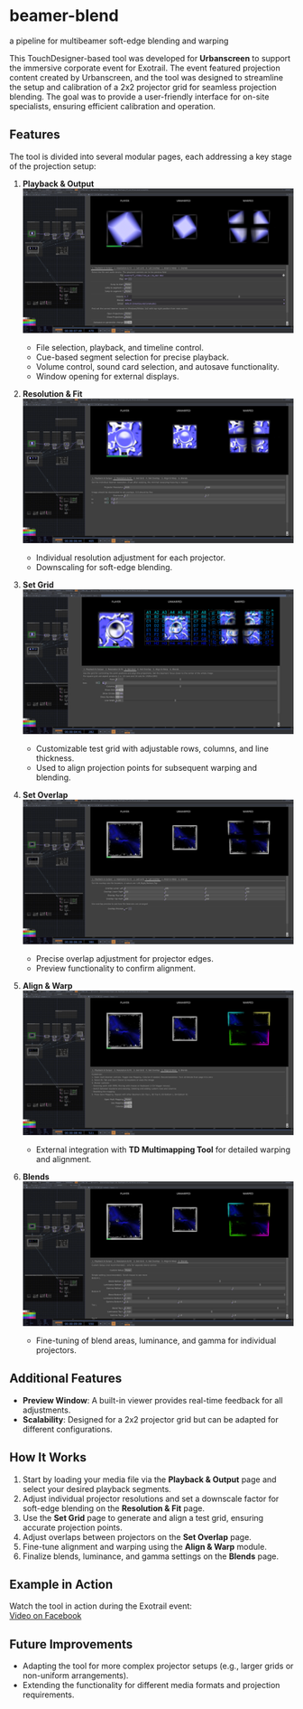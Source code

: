 # beamer-blend
 a pipeline for multibeamer soft-edge blending and warping


This TouchDesigner-based tool was developed for **Urbanscreen** to support the immersive corporate event for Exotrail. The event featured projection content created by Urbanscreen, and the tool was designed to streamline the setup and calibration of a 2x2 projector grid for seamless projection blending. The goal was to provide a user-friendly interface for on-site specialists, ensuring efficient calibration and operation.

## Features

The tool is divided into several modular pages, each addressing a key stage of the projection setup:

1. **Playback & Output** 
![page1](screenshots/page1.png)
   - File selection, playback, and timeline control.
   - Cue-based segment selection for precise playback.
   - Volume control, sound card selection, and autosave functionality.
   - Window opening for external displays.

2. **Resolution & Fit** 
![page2](screenshots/page2.png)
   - Individual resolution adjustment for each projector.
   - Downscaling for soft-edge blending.

3. **Set Grid** 
![page3](screenshots/page3.png)
   - Customizable test grid with adjustable rows, columns, and line thickness.
   - Used to align projection points for subsequent warping and blending.

4. **Set Overlap** 
![page4](screenshots/page4.png)
   - Precise overlap adjustment for projector edges.
   - Preview functionality to confirm alignment.

5. **Align & Warp** 
![page5](screenshots/page5.png)
   - External integration with **TD Multimapping Tool** for detailed warping and alignment.

6. **Blends** 
![page6](screenshots/page6.png)
   - Fine-tuning of blend areas, luminance, and gamma for individual projectors.

## Additional Features
- **Preview Window**: A built-in viewer provides real-time feedback for all adjustments.
- **Scalability**: Designed for a 2x2 projector grid but can be adapted for different configurations.

## How It Works
1. Start by loading your media file via the **Playback & Output** page and select your desired playback segments.
2. Adjust individual projector resolutions and set a downscale factor for soft-edge blending on the **Resolution & Fit** page.
3. Use the **Set Grid** page to generate and align a test grid, ensuring accurate projection points.
4. Adjust overlaps between projectors on the **Set Overlap** page.
5. Fine-tune alignment and warping using the **Align & Warp** module.
6. Finalize blends, luminance, and gamma settings on the **Blends** page.


## Example in Action
Watch the tool in action during the Exotrail event:  
[Video on Facebook](https://www.facebook.com/watch/?v=434763119691771)

## Future Improvements
- Adapting the tool for more complex projector setups (e.g., larger grids or non-uniform arrangements).
- Extending the functionality for different media formats and projection requirements.
